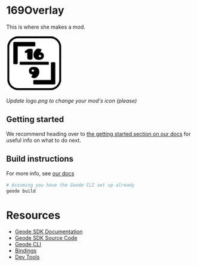 # 169Overlay
This is where she makes a mod.

<img src="logo.png" width="150" alt="the mod's logo" />

*Update logo.png to change your mod's icon (please)*

## Getting started
We recommend heading over to [the getting started section on our docs](https://docs.geode-sdk.org/getting-started/) for useful info on what to do next.

## Build instructions
For more info, see [our docs](https://docs.geode-sdk.org/getting-started/create-mod#build)
```sh
# Assuming you have the Geode CLI set up already
geode build
```

# Resources
* [Geode SDK Documentation](https://docs.geode-sdk.org/)
* [Geode SDK Source Code](https://github.com/geode-sdk/geode/)
* [Geode CLI](https://github.com/geode-sdk/cli)
* [Bindings](https://github.com/geode-sdk/bindings/)
* [Dev Tools](https://github.com/geode-sdk/DevTools)
